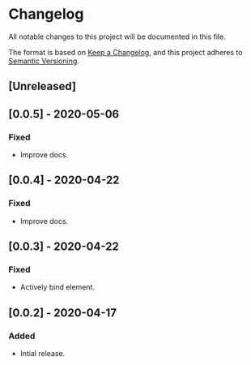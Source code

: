 # Changelog

All notable changes to this project will be documented in this file.

The format is based on [Keep a Changelog](https://keepachangelog.com/en/1.0.0/),
and this project adheres to [Semantic Versioning](https://semver.org/spec/v2.0.0.html).

## [Unreleased]

## [0.0.5] - 2020-05-06

### Fixed

- Improve docs.

## [0.0.4] - 2020-04-22

### Fixed

- Improve docs.

## [0.0.3] - 2020-04-22

### Fixed

- Actively bind element.

## [0.0.2] - 2020-04-17

### Added

- Intial release.

